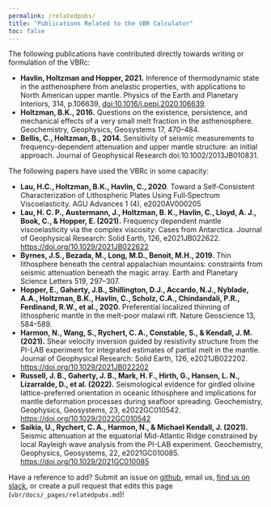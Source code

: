 ```yaml
---
permalink: /relatedpubs/
title: "Publications Related to the VBR Calculator"
toc: false
---
```


The following publications have contributed directly towards writing or formulation of the VBRc:

* **Havlin, Holtzman and Hopper, 2021.** Inference of thermodynamic state in the asthenosphere from anelastic properties, with applications to North American upper mantle. Physics of the Earth and Planetary Interiors, 314, p.106639, [doi:10.1016/j.pepi.2020.106639](https://doi.org/10.1016/j.pepi.2020.106639).
* **Holtzman, B.K., 2016.** Questions on the existence, persistence, and mechanical effects of a very small melt fraction in the asthenosphere. Geochemistry, Geophysics, Geosystems 17, 470–484.
* **Bellis, C., Holtzman, B., 2014.** Sensitivity of seismic measurements to frequency-dependent attenuation and upper mantle structure: an initial approach. Journal of Geophysical Research doi:10.1002/2013JB010831.

The following papers have used the VBRc in some capacity:

* **Lau, H.C., Holtzman, B.K., Havlin, C., 2020**. Toward a Self‐Consistent Characterization of Lithospheric Plates Using Full‐Spectrum Viscoelasticity. AGU Advances 1 (4), e2020AV000205
*  **Lau, H. C. P., Austermann, J., Holtzman, B. K., Havlin, C., Lloyd, A. J., Book, C., & Hopper, E. (2021).** Frequency dependent mantle viscoelasticity via the complex viscosity: Cases from Antarctica. Journal of Geophysical Research: Solid Earth, 126, e2021JB022622. https://doi.org/10.1029/2021JB022622
* **Byrnes, J.S., Bezada, M., Long, M.D., Benoit, M.H., 2019.** Thin lithosphere beneath the central appalachian mountains: constraints from seismic attenuation beneath the magic array. Earth and Planetary Science Letters 519, 297–307.
* **Hopper, E., Gaherty, J.B., Shillington, D.J., Accardo, N.J., Nyblade, A.A., Holtzman, B.K., Havlin, C., Scholz, C.A., Chindandali, P.R., Ferdinand, R.W., et al., 2020.** Preferential localized thinning of lithospheric mantle in the melt-poor malawi rift. Nature Geoscience 13, 584–589.
*  **Harmon, N., Wang, S., Rychert, C. A., Constable, S., & Kendall, J. M. (2021).** Shear velocity inversion guided by resistivity structure from the PI-LAB experiment for integrated estimates of partial melt in the mantle. Journal of Geophysical Research: Solid Earth, 126, e2021JB022202. https://doi.org/10.1029/2021JB022202
* **Russell, J. B., Gaherty, J. B., Mark, H. F., Hirth, G., Hansen, L. N., Lizarralde, D., et al. (2022).** Seismological evidence for girdled olivine lattice-preferred orientation in oceanic lithosphere and implications for mantle deformation processes during seafloor spreading. Geochemistry, Geophysics, Geosystems, 23, e2022GC010542. https://doi.org/10.1029/2022GC010542
* **Saikia, U., Rychert, C. A., Harmon, N., & Michael Kendall, J. (2021).** Seismic attenuation at the equatorial Mid-Atlantic Ridge constrained by local Rayleigh wave analysis from the PI-LAB experiment. Geochemistry, Geophysics, Geosystems, 22, e2021GC010085. https://doi.org/10.1029/2021GC010085

Have a reference to add? Submit an issue on [github](https://github.com/vbr-calc/vbr/issues), email us, [find us on slack](https://join.slack.com/t/vbr-calc/shared_invite/enQtODI0MTk4NzIxNzkzLTZlYjMwYTc4MTVkOTg2ZDgyNTQxNTAxNjc2NmNkMzA2MmVjOTJkYjYzNjc1ZDJhNzg5ZWU2MzE4OTEyNmMxNGU), or create a pull request that edits this page (`vbr/docs/_pages/relatedpubs.md`)!
